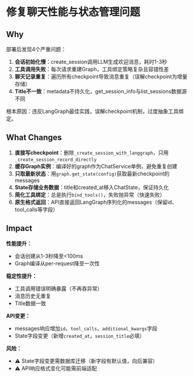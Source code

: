# 修复聊天性能与状态管理问题

## Why
部署后发现4个严重问题：
1. **会话初始化慢**：create_session调用LLM生成欢迎消息，耗时1-3秒
2. **工具调用失败**：每次请求重建Graph，工具绑定策略复杂且容错性差
3. **聊天记录重复**：遍历所有checkpoint导致消息重复（误解checkpoint为增量存储）
4. **Title不一致**：metadata不持久化，get_session_info与list_sessions数据源不同

根本原因：违反LangGraph最佳实践，误解checkpoint机制，过度抽象工具绑定。

## What Changes
1. **直接写checkpoint**：删除`_create_session_with_langgraph`，只用`_create_session_record_directly`
2. **缓存Graph实例**：编译好的graph作为ChatService单例，避免重复创建
3. **只取最新状态**：用`graph.get_state(config)`获取最新checkpoint的messages
4. **State存储业务数据**：title和created_at移入ChatState，保证持久化
5. **简化工具绑定**：总是执行`bind_tools()`，失败抛异常（快速失败）
6. **原生格式返回**：API直接返回LangGraph序列化的messages（保留id、tool_calls等字段）

## Impact
**性能提升：**
- 会话创建从1-3秒降至<100ms
- Graph编译从per-request降至一次性

**稳定性提升：**
- 工具调用错误明确暴露（不再吞异常）
- 消息历史无重复
- Title数据一致

**API变更：**
- messages响应增加`id`、`tool_calls`、`additional_kwargs`字段
- State字段变更（新增`created_at`，`session_title`必填）

**风险：**
- ⚠️ State字段变更需数据库迁移（新字段有默认值，向后兼容）
- ⚠️ API响应格式变化可能需前端适配
